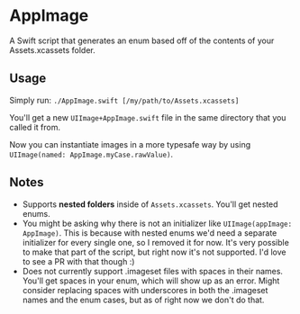 # AppImage
A Swift script that generates an enum based off of the contents of your Assets.xcassets folder.

## Usage

Simply run: `./AppImage.swift [/my/path/to/Assets.xcassets]`

You'll get a new `UIImage+AppImage.swift` file in the same directory that you called it from.

Now you can instantiate images in a more typesafe way by using `UIImage(named: AppImage.myCase.rawValue)`.

## Notes

- Supports **nested folders** inside of `Assets.xcassets`. You'll get nested enums.
- You might be asking why there is not an initializer like `UIImage(appImage: AppImage)`. This is because with nested enums we'd need a separate initializer for every single one, so I removed it for now. It's very possible to make that part of the script, but right now it's not supported. I'd love to see a PR with that though :)
- Does not currently support .imageset files with spaces in their names. You'll get spaces in your enum, which will show up as an error. Might consider replacing spaces with underscores in both the .imageset names and the enum cases, but as of right now we don't do that.
